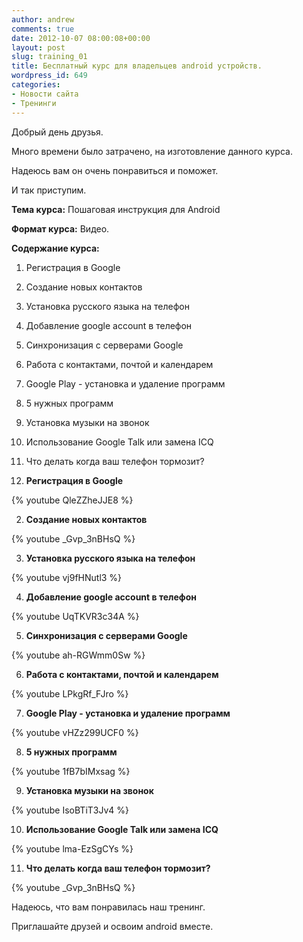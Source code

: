 ```yaml
---
author: andrew
comments: true
date: 2012-10-07 08:00:08+00:00
layout: post
slug: training_01
title: Бесплатный курс для владельцев android устройств.
wordpress_id: 649
categories:
- Новости сайта
- Тренинги
---
```


Добрый день друзья.





Много времени было затрачено, на изготовление данного курса.





Надеюсь вам он очень понравиться и поможет.





И так приступим.


<!-- more -->


**Тема курса:** Пошаговая инструкция для Android





**Формат курса:** Видео.





**Содержание курса:**








1. Регистрация в Google
2. Создание новых контактов
3. Установка русского языка на телефон
4. Добавление google account в телефон
5. Синхронизация с серверами Google
6. Работа с контактами, почтой и календарем
7. Google Play - установка и удаление программ
8. 5 нужных программ
9. Установка музыки на звонок
10. Использование Google Talk или замена ICQ
11. Что делать когда ваш телефон тормозит? 






1. **Регистрация в Google**

{% youtube QleZZheJJE8 %}


2. **Создание новых контактов**

{% youtube _Gvp_3nBHsQ %}


3. **Установка русского языка на телефон**

{% youtube vj9fHNutl3 %}


4. **Добавление google account в телефон**

{% youtube UqTKVR3c34A %}


5. **Синхронизация с серверами Google**


{% youtube ah-RGWmm0Sw %}








6. **Работа с контактами, почтой и календарем**

{% youtube LPkgRf_FJro %}









7. **Google Play - установка и удаление программ**

{% youtube vHZz299UCF0 %}









8. **5 нужных программ**

{% youtube 1fB7bIMxsag %}









9. **Установка музыки на звонок**


{% youtube IsoBTiT3Jv4 %}








10. **Использование Google Talk или замена ICQ**

{% youtube lma-EzSgCYs %}









11. **Что делать когда ваш телефон тормозит?**

{% youtube _Gvp_3nBHsQ %}





Надеюсь, что вам понравилась наш тренинг.





Приглашайте друзей и освоим android вместе.
